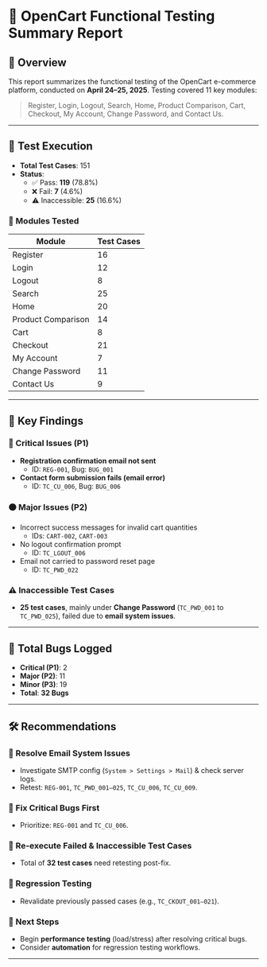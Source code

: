 # 🧾 OpenCart Functional Testing Summary Report

## 📌 Overview

This report summarizes the functional testing of the OpenCart e-commerce platform, conducted on **April 24–25, 2025**. Testing covered 11 key modules:

> Register, Login, Logout, Search, Home, Product Comparison, Cart, Checkout, My Account, Change Password, and Contact Us.

---

## 🧪 Test Execution

- **Total Test Cases**: 151  
- **Status**:
  - ✅ Pass: **119** (78.8%)  
  - ❌ Fail: **7** (4.6%)  
  - ⚠️ Inaccessible: **25** (16.6%)  

### 🧱 Modules Tested

| Module              | Test Cases |
|---------------------|------------|
| Register            | 16         |
| Login               | 12         |
| Logout              | 8          |
| Search              | 25         |
| Home                | 20         |
| Product Comparison  | 14         |
| Cart                | 8          |
| Checkout            | 21         |
| My Account          | 7          |
| Change Password     | 11         |
| Contact Us          | 9          |

---

## 🚨 Key Findings

### 🔴 Critical Issues (P1)
- **Registration confirmation email not sent**  
  - ID: `REG-001`, Bug: `BUG_001`
- **Contact form submission fails (email error)**  
  - ID: `TC_CU_006`, Bug: `BUG_006`

### 🟠 Major Issues (P2)
- Incorrect success messages for invalid cart quantities  
  - IDs: `CART-002`, `CART-003`
- No logout confirmation prompt  
  - ID: `TC_LGOUT_006`
- Email not carried to password reset page  
  - ID: `TC_PWD_022`

### ⚠️ Inaccessible Test Cases
- **25 test cases**, mainly under **Change Password** (`TC_PWD_001` to `TC_PWD_025`), failed due to **email system issues**.

---

## 🐞 Total Bugs Logged

- **Critical (P1)**: 2  
- **Major (P2)**: 11  
- **Minor (P3)**: 19  
- **Total**: **32 Bugs**

---

## 🛠️ Recommendations

### 📨 Resolve Email System Issues
- Investigate SMTP config (`System > Settings > Mail`) & check server logs.
- Retest: `REG-001`, `TC_PWD_001–025`, `TC_CU_006`, `TC_CU_009`.

### 🛑 Fix Critical Bugs First
- Prioritize: `REG-001` and `TC_CU_006`.

### 🔁 Re-execute Failed & Inaccessible Test Cases
- Total of **32 test cases** need retesting post-fix.

### 🔄 Regression Testing
- Revalidate previously passed cases (e.g., `TC_CKOUT_001–021`).

### 🧪 Next Steps
- Begin **performance testing** (load/stress) after resolving critical bugs.
- Consider **automation** for regression testing workflows.

---



